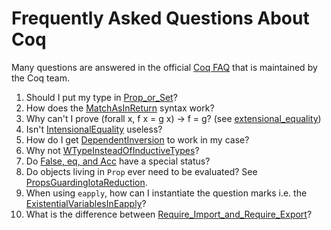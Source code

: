 Frequently Asked Questions About Coq
====================================

Many questions are answered in the official [Coq FAQ](http://coq.inria.fr/V8.1/faq.html) that is maintained by the Coq team.

1.  Should I put my type in [Prop\_or\_Set](Prop_or_Set)?
2.  How does the [MatchAsInReturn](MatchAsInReturn) syntax work?
3.  Why can't I prove (forall x, f x = g x) -&gt; f = g? (see [extensional\_equality](extensional_equality))
4.  Isn't [IntensionalEquality](IntensionalEquality) useless?
5.  How do I get [DependentInversion](DependentInversion) to work in my case?
6.  Why not [WTypeInsteadOfInductiveTypes](WTypeInsteadOfInductiveTypes)?
7.  Do [False, eq, and Acc](FalseEqAcc) have a special status?
9.  Do objects living in `Prop` ever need to be evaluated? See [PropsGuardingIotaReduction](PropsGuardingIotaReduction).
10. When using `eapply`, how can I instantiate the question marks i.e. the [ExistentialVariablesInEapply](ExistentialVariablesInEapply)?
11. What is the difference between [Require\_Import\_and\_Require\_Export](Require_Import_and_Require_Export)?

